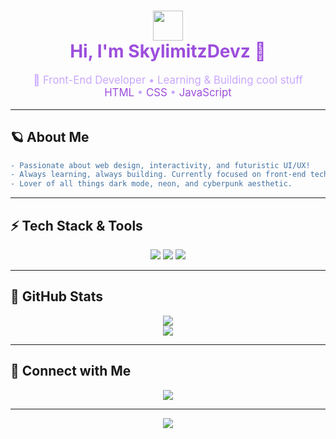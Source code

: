 <!-- Cyberpunk Profile README for SkylimitzDevz -->

<h1 align="center" style="color:#9d4edd;">
  <img src="https://img.icons8.com/fluency/64/000000/hacker.png" width="48"/>
  <br>
  Hi, I'm <span style="color:#9d4edd;">SkylimitzDevz</span> 👾
</h1>

<p align="center" style="color:#c9a8ff; font-size:1.2em;">
  🚀 Front-End Developer • Learning & Building cool stuff<br>
  <span style="color:#9d4edd;">HTML</span> • <span style="color:#9d4edd;">CSS</span> • <span style="color:#9d4edd;">JavaScript</span>
</p>

---

## 🪐 About Me

```diff
- Passionate about web design, interactivity, and futuristic UI/UX!
- Always learning, always building. Currently focused on front-end tech.
- Lover of all things dark mode, neon, and cyberpunk aesthetic.
```

---

## ⚡ Tech Stack & Tools

<p align="center">
  <img src="https://img.shields.io/badge/HTML5-9d4edd?style=for-the-badge&logo=html5&logoColor=white"/>
  <img src="https://img.shields.io/badge/CSS3-7c3aed?style=for-the-badge&logo=css3&logoColor=white"/>
  <img src="https://img.shields.io/badge/JavaScript-6d28d9?style=for-the-badge&logo=javascript&logoColor=white"/>
</p>

---

## 👾 GitHub Stats

<p align="center">
  <img src="https://github-readme-stats.vercel.app/api?username=SkylimitzDevz&show_icons=true&theme=dark&title_color=9d4edd&icon_color=7c3aed"/>
  <br>
  <img src="https://github-readme-streak-stats.herokuapp.com?user=SkylimitzDevz&theme=dark&background=000000&ring=9d4edd&fire=9d4edd&currStreakNum=7c3aed"/>
</p>

---

## 🦾 Connect with Me

<p align="center">
  <a href="https://github.com/SkylimitzDevz">
    <img src="https://img.shields.io/badge/GitHub-9d4edd?style=for-the-badge&logo=github&logoColor=white"/>
  </a>
  <!-- Add your socials here! -->
</p>

---

<p align="center" style="color:#9d4edd;">
  <img src="https://readme-typing-svg.demolab.com?font=Fira+Code&weight=700&size=24&pause=1000&color=9D4EDD&background=000000&center=true&vCenter=true&width=435&lines=Cyberpunk+Front-End+Dev;+Always+Learning+%26+Building" />
</p>
